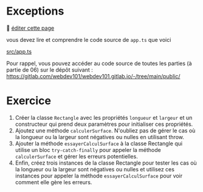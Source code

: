 # Exceptions

:memo: [éditer cette page](https://gitlab.com/-/ide/project/webdev101/webdev101.gitlab.io/edit/main/-/public/12_exceptions/README.md)

vous devez lire et comprendre le code source de `app.ts` que voici

[src/app.ts](src/app.ts ":include :type=code typescript")

Pour rappel, vous pouvez accéder au code source de toutes les parties (à partie de 06) sur le dépôt suivant : https://gitlab.com/webdev101/webdev101.gitlab.io/-/tree/main/public/

# Exercice

1. Créer la classe `Rectangle` avec les propriétés `longueur` et `largeur` et un constructeur qui prend deux paramètres pour initialiser ces propriétés.
2. Ajoutez une méthode `calculerSurface`. N'oubliez pas de gérer le cas où la longueur ou la largeur sont négatives ou nulles en utilisant throw.
3. Ajouter la méthode `essayerCalculSurface` à la classe Rectangle qui utilise un bloc `try-catch-finally` pour appeler la méthode `calculerSurface` et gérer les erreurs potentielles.
4. Enfin, créez trois instances de la classe Rectangle pour tester les cas où la longueur ou la largeur sont négatives ou nulles et utilisez ces instances pour appeler la méthode `essayerCalculSurface` pour voir comment elle gère les erreurs.
